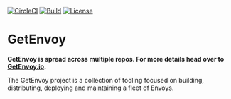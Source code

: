 [![CircleCI](https://circleci.com/gh/tetratelabs/getenvoy.svg?style=svg&circle-token=323ca83723d7e1ed662772385cfdeed5f704c370)](https://circleci.com/gh/tetratelabs/getenvoy)
[![Build](https://github.com/tetratelabs/getenvoy/workflows/build/badge.svg)](https://github.com/tetratelabs/getenvoy)
[![License](https://img.shields.io/badge/license-Apache%202.0-blue.svg)](LICENSE)

# GetEnvoy

**GetEnvoy is spread across multiple repos. For more details head over to [GetEnvoy.io](https://getenvoy.io/github).**

The GetEnvoy project is a collection of tooling focused on building, distributing, deploying and maintaining a fleet of Envoys.
